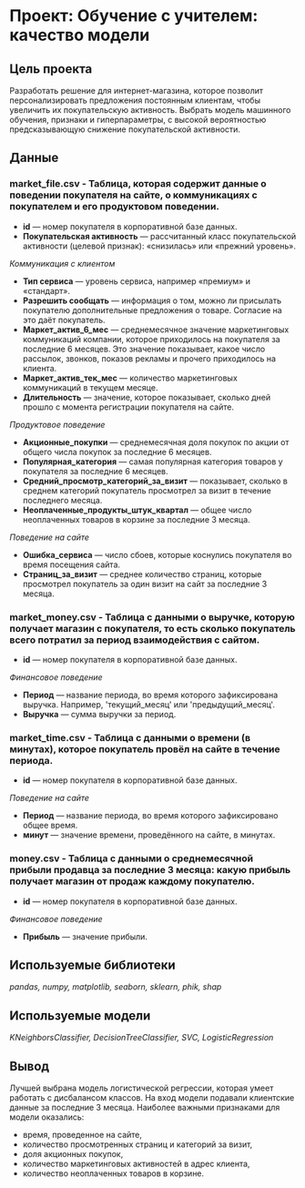 # Проект: Обучение с учителем: качество модели
## Цель проекта
Разработать решение для интернет-магазина, которое позволит персонализировать предложения постоянным клиентам, чтобы увеличить их покупательскую активность. Выбрать модель машинного обучения, признаки и гиперпараметры, с высокой вероятностью предсказывающую снижение покупательской активности.
## Данные
### **market_file.csv** - Таблица, которая содержит данные о поведении покупателя на сайте, о коммуникациях с покупателем и его продуктовом поведении.
- **id** — номер покупателя в корпоративной базе данных.
- **Покупательская активность** — рассчитанный класс покупательской активности (целевой признак): «снизилась» или «прежний уровень».

*Коммуникация с клиентом*
- **Тип сервиса** — уровень сервиса, например «премиум» и «стандарт».
- **Разрешить сообщать** — информация о том, можно ли присылать покупателю дополнительные предложения о товаре. Согласие на это даёт покупатель.
- **Маркет_актив_6_мес** — среднемесячное значение маркетинговых коммуникаций компании, которое приходилось на покупателя за последние 6 месяцев. Это значение показывает, какое число рассылок, звонков, показов рекламы и прочего приходилось на клиента.
- **Маркет_актив_тек_мес** — количество маркетинговых коммуникаций в текущем месяце.
- **Длительность** — значение, которое показывает, сколько дней прошло с момента регистрации покупателя на сайте.

*Продуктовое поведение*
- **Акционные_покупки** — среднемесячная доля покупок по акции от общего числа покупок за последние 6 месяцев.
- **Популярная_категория** — самая популярная категория товаров у покупателя за последние 6 месяцев.
- **Средний_просмотр_категорий_за_визит** — показывает, сколько в среднем категорий покупатель просмотрел за визит в течение последнего месяца.
- **Неоплаченные_продукты_штук_квартал** — общее число неоплаченных товаров в корзине за последние 3 месяца.

*Поведение на сайте*
- **Ошибка_сервиса** — число сбоев, которые коснулись покупателя во время посещения сайта.
- **Страниц_за_визит** — среднее количество страниц, которые просмотрел покупатель за один визит на сайт за последние 3 месяца.

### **market_money.csv** - Таблица с данными о выручке, которую получает магазин с покупателя, то есть сколько покупатель всего потратил за период взаимодействия с сайтом.
- **id** — номер покупателя в корпоративной базе данных.

*Финансовое поведение*
- **Период** — название периода, во время которого зафиксирована выручка. Например, 'текущий_месяц' или 'предыдущий_месяц'.
- **Выручка** — сумма выручки за период.

### **market_time.csv** - Таблица с данными о времени (в минутах), которое покупатель провёл на сайте в течение периода.
- **id** — номер покупателя в корпоративной базе данных.

*Поведение на сайте*
- **Период** — название периода, во время которого зафиксировано общее время.
- **минут** — значение времени, проведённого на сайте, в минутах.

### **money.csv** - Таблица с данными о среднемесячной прибыли продавца за последние 3 месяца: какую прибыль получает магазин от продаж каждому покупателю.
- **id** — номер покупателя в корпоративной базе данных.

*Финансовое поведение*
- **Прибыль** — значение прибыли.

## Используемые библиотеки
*pandas, numpy, matplotlib, seaborn, sklearn, phik, shap*

## Используемые модели
*KNeighborsClassifier, DecisionTreeClassifier, SVC, LogisticRegression*

## Вывод 
Лучшей выбрана модель логистической регрессии, которая умеет работать с дисбалансом классов. На вход модели подавали клиентские данные за последние 3 месяца. Наиболее важными признаками для модели оказались: 
- время, проведенное на сайте,
- количество просмотренных страниц и категорий за визит,
- доля акционных покупок,
- количество маркетинговых активностей в адрес клиента,
- количество неоплаченных товаров в корзине.
